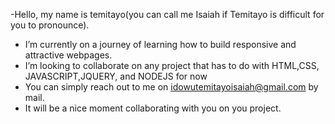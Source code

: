 -Hello, my name is temitayo(you can call me Isaiah if Temitayo is difficult for you to pronounce).
- I’m currently on a journey of learning how to build responsive and attractive webpages.  
- I’m looking to collaborate on any project that has to do with HTML,CSS, JAVASCRIPT,JQUERY, and NODEJS for now
- You can simply reach out to me on idowutemitayoisaiah@gmail.com by mail.
- It will be a nice moment collaborating with you on you project.

<!---
I-webdev/I-webdev is a ✨ special ✨ repository because its `README.md` (this file) appears on your GitHub profile.
You can click the Preview link to take a look at your changes.
--->
